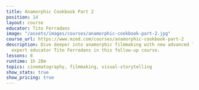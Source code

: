 ```yaml
---
title: Anamorphic Cookbook Part 2
position: 14
layout: course
educator: Tito Ferradans
image: "/assets/images/courses/anamorphic-cookbook-part-2.jpg"
course_url: https://www.mzed.com/courses/anamorphic-cookbook-part-2
description: Dive deeper into anamorphic filmmaking with new advanced lessons from
  expert educator Tito Ferradans in this follow-up course.
lessons: 8
runtime: 1h 28m
topics: cinematography, filmmaking, visual-storytelling
show_stats: true
show_pricing: true
---
```


